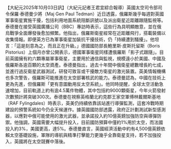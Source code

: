 【大紀元2025年10月03日訊】（大紀元記者王君宜綜合報導）英國太空司令部司令保羅‧泰德曼少將（Maj Gen Paul Tedman）近日透露，俄羅斯幾乎每週對英國軍事衛星實施干擾，包括利用地面系統阻斷訊號以及派出衛星近距離跟隨監視等。泰德曼在接受英國廣播公司（BBC）專訪時表示，這些行為具明顯敵意，並在俄烏戰爭全面爆發後愈加頻繁。他指出，俄羅斯衛星經常在近距離飛行，搭載裝備以收集情報。即便英方已為軍事衛星加裝抗干擾技術，仍「持續遭到騷擾」。他坦言：「這是刻意為之，而且正在升級。」德國國防部長鮑里斯‧皮斯托留斯（Boris Pistorius）上個月亦曾公開表示，德國軍事衛星同樣遭俄羅斯「影子式跟隨」。目前英國擁有約六顆專屬軍事衛星，主要用於通信與監視，規模遠小於美國、中國及俄羅斯各逾百顆的太空資產。泰德曼指出，過去十年間中俄衛星總數增長約七成，並進行過反衛星武器測試，研發可致盲或干擾敵方衛星的激光裝置。英美情報機構也多次警告，俄羅斯可能推進在太空部署核武的能力。泰德曼認為，中國在技術上更為先進，但俄羅斯「更有意圖動用反太空系統」。他同時提醒，全球太空活動急速增加，目前軌道上約有逾4.5萬件物體，其中包括約9000顆衛星，今年火箭發射次數預計將突破300次。泰德曼在視察英格蘭北約克郡王家空軍傅林戴爾斯基地（RAF Fylingdales）時表示，英美仍持續依靠該站進行導彈監測，這套冷戰時期建設的預警系統如今仍全天候運作。據英國國防部透露，政府正計劃測試新型感測器，以應對中俄可能使用的激光武器，並承諾投入約10億英鎊加強防空與導彈防禦。他強調，英國需要大幅提升投入，目前國防預算中僅約1%用於太空，而法國投入約3%，美國更高，達5%。泰德曼直言，英國經濟活動中約有4,500億英鎊依賴太空基礎設施，軍隊的導航與精準打擊能力更幾乎全靠衛星支持，若不加強投入，英國將在太空競賽中落後。